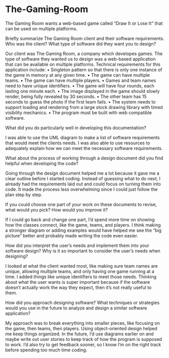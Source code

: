 # The-Gaming-Room
The Gaming Room wants a web-based game called “Draw It or Lose It” that can be used on multiple platforms.

Briefly summarize The Gaming Room client and their software requirements. Who was the client? What type of software did they want you to design?

Our client was The Gaming Room, a company which developes games. The type of software they wanted us to design was a web-based application that can be available on multiple platforms. Technical requirements for this application include:
•	Singleton pattern so that there is only one instance of the game in memory at any given time.
•	The game can have multiple teams.
•	The game can have multiple players.
•	Games and team names need to have unique identifiers.
•	The game will have four rounds, each lasting one minute each. 
•	The image displayed in the game should slowly render, being fully revealed by 30 seconds. 
•	The other team has 15 seconds to guess the photo if the first team fails. 
•	The system needs to support loading and rendering from a large stock drawing library with timed visibility mechanics. 
•	The program must be built with web compatible software.

What did you do particularly well in developing this documentation?

I was able to use the UML diagram to make a list of software requirements that would meet the clients needs. I was also able to use resources to adequately explain how we can meet the necessary software requirements. 

What about the process of working through a design document did you find helpful when developing the code?

Going through the design document helped me a lot because it gave me a clear outline before I started coding. Instead of guessing what to do next, I already had the requirements laid out and could focus on turning them into code. It made the process less overwhelming since I could just follow the plan step by step.

If you could choose one part of your work on these documents to revise, what would you pick? How would you improve it?

If I could go back and change one part, I’d spend more time on showing how the classes connect, like the game, teams, and players. I think making a stronger diagram or adding examples would have helped me see the “big picture” better and probably made writing the code even easier.

How did you interpret the user’s needs and implement them into your software design? Why is it so important to consider the user’s needs when designing?

I looked at what the client wanted most, like making sure team names are unique, allowing multiple teams, and only having one game running at a time. I added things like unique identifiers to meet those needs. Thinking about what the user wants is super important because if the software doesn’t actually work the way they expect, then it’s not really useful to them.

How did you approach designing software? What techniques or strategies would you use in the future to analyze and design a similar software application?

My approach was to break everything into smaller pieces, like focusing on the game, then teams, then players. Using object-oriented design helped me keep things organized. In the future, I’d use diagrams earlier on and maybe write out user stories to keep track of how the program is supposed to work. I’d also try to get feedback sooner, so I know I’m on the right track before spending too much time coding.
